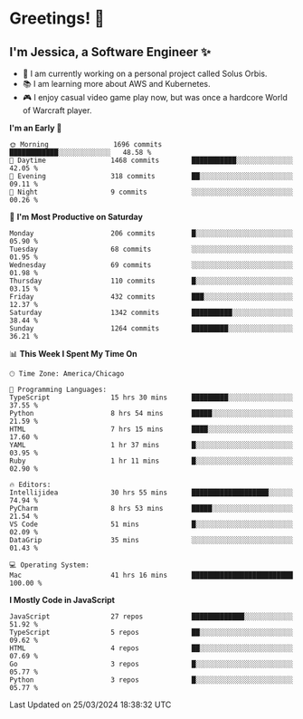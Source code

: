 # Greetings! 🧠

## I'm Jessica, a Software Engineer :sparkles:

- 🌟 I am currently working on a personal project called Solus Orbis.
- 📚 I am learning more about AWS and Kubernetes.
- 🎮 I enjoy casual video game play now, but was once a hardcore World of Warcraft player.

<!--START_SECTION:waka-->
**I'm an Early 🐤** 

```text
🌞 Morning                1696 commits        ████████████░░░░░░░░░░░░░   48.58 % 
🌆 Daytime                1468 commits        ███████████░░░░░░░░░░░░░░   42.05 % 
🌃 Evening                318 commits         ██░░░░░░░░░░░░░░░░░░░░░░░   09.11 % 
🌙 Night                  9 commits           ░░░░░░░░░░░░░░░░░░░░░░░░░   00.26 % 
```
📅 **I'm Most Productive on Saturday** 

```text
Monday                   206 commits         █░░░░░░░░░░░░░░░░░░░░░░░░   05.90 % 
Tuesday                  68 commits          ░░░░░░░░░░░░░░░░░░░░░░░░░   01.95 % 
Wednesday                69 commits          ░░░░░░░░░░░░░░░░░░░░░░░░░   01.98 % 
Thursday                 110 commits         █░░░░░░░░░░░░░░░░░░░░░░░░   03.15 % 
Friday                   432 commits         ███░░░░░░░░░░░░░░░░░░░░░░   12.37 % 
Saturday                 1342 commits        ██████████░░░░░░░░░░░░░░░   38.44 % 
Sunday                   1264 commits        █████████░░░░░░░░░░░░░░░░   36.21 % 
```


📊 **This Week I Spent My Time On** 

```text
🕑︎ Time Zone: America/Chicago

💬 Programming Languages: 
TypeScript               15 hrs 30 mins      █████████░░░░░░░░░░░░░░░░   37.55 % 
Python                   8 hrs 54 mins       █████░░░░░░░░░░░░░░░░░░░░   21.59 % 
HTML                     7 hrs 15 mins       ████░░░░░░░░░░░░░░░░░░░░░   17.60 % 
YAML                     1 hr 37 mins        █░░░░░░░░░░░░░░░░░░░░░░░░   03.95 % 
Ruby                     1 hr 11 mins        █░░░░░░░░░░░░░░░░░░░░░░░░   02.90 % 

🔥 Editors: 
Intellijidea             30 hrs 55 mins      ███████████████████░░░░░░   74.94 % 
PyCharm                  8 hrs 53 mins       █████░░░░░░░░░░░░░░░░░░░░   21.54 % 
VS Code                  51 mins             █░░░░░░░░░░░░░░░░░░░░░░░░   02.09 % 
DataGrip                 35 mins             ░░░░░░░░░░░░░░░░░░░░░░░░░   01.43 % 

💻 Operating System: 
Mac                      41 hrs 16 mins      █████████████████████████   100.00 % 
```

**I Mostly Code in JavaScript** 

```text
JavaScript               27 repos            █████████████░░░░░░░░░░░░   51.92 % 
TypeScript               5 repos             ██░░░░░░░░░░░░░░░░░░░░░░░   09.62 % 
HTML                     4 repos             ██░░░░░░░░░░░░░░░░░░░░░░░   07.69 % 
Go                       3 repos             █░░░░░░░░░░░░░░░░░░░░░░░░   05.77 % 
Python                   3 repos             █░░░░░░░░░░░░░░░░░░░░░░░░   05.77 % 
```




 Last Updated on 25/03/2024 18:38:32 UTC
<!--END_SECTION:waka-->

<!--
**jessikuh/jessikuh** is a ✨ _special_ ✨ repository because its `README.md` (this file) appears on your GitHub profile.

Here are some ideas to get you started:

- 🔭 I’m currently working on ...
- 🌱 I’m currently learning ...
- 👯 I’m looking to collaborate on ...
- 🤔 I’m looking for help with ...
- 💬 Ask me about ...
- 📫 How to reach me: ...
- 😄 Pronouns: ...
- ⚡ Fun fact: ...
-->
